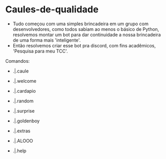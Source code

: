 # Caules-de-qualidade
  - Tudo começou com uma simples brincadeira em um grupo com desenvolvedores, como todos sabiam ao menos o básico de Python, resolvemos montar um bot para dar continuidade a nossa brincadeira de uma forma mais 'inteligente'. 
  - Então resolvemos criar esse bot pra discord, com fins acadêmicos, 'Pesquisa para meu TCC'.

Comandos: 
  - .|.caule
  
  - .|.welcome
  
  - .|.cardapio
  
  - .|.random

  - .|.surprise

  - .|.goldenboy

  - .|.extras
  
  - .|.ALOOO
  
  - .|.help
